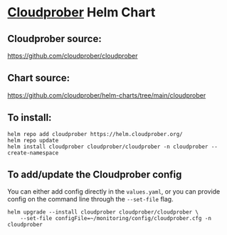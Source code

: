 # [Cloudprober](http://cloudprober.org) Helm Chart

## Cloudprober source:

https://github.com/cloudprober/cloudprober

## Chart source:

https://github.com/cloudprober/helm-charts/tree/main/cloudprober

## To install:

```
helm repo add cloudprober https://helm.cloudprober.org/
helm repo update
helm install cloudprober cloudprober/cloudprober -n cloudprober --create-namespace
```

## To add/update the Cloudprober config

You can either add config directly in the `values.yaml`, or you can provide config on the command line through the  `--set-file` flag.

```
helm upgrade --install cloudprober cloudprober/cloudprober \
    --set-file configFile=~/monitoring/config/cloudprober.cfg -n cloudprober
```

